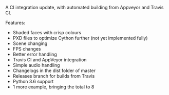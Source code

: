 A CI integration update, with automated building from Appveyor and Travis CI.

Features:

- Shaded faces with crisp colours
- PXD files to optimize Cython further (not yet implemented fully)
- Scene changing
- FPS changes
- Better error handling
- Travis CI and AppVeyor integration
- Simple audio handling
- Changelogs in the dist folder of master
- Releases branch for builds from Travis
- Python 3.6 support
- 1 more example, bringing the total to 8